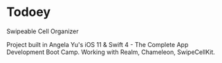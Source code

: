 # Todoey
Swipeable Cell Organizer

Project built in Angela Yu's iOS 11 & Swift 4 - The Complete App Development Boot Camp. Working with Realm, Chameleon, SwipeCellKit.
